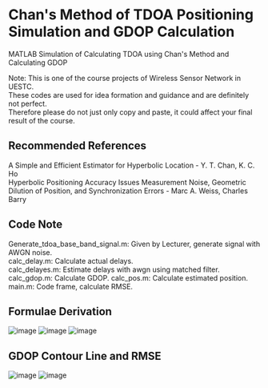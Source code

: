 # Chan's Method of TDOA Positioning Simulation and GDOP Calculation
MATLAB Simulation of Calculating TDOA using Chan's Method and Calculating GDOP

Note: This is one of the course projects of Wireless Sensor Network in UESTC.  
These codes are used for idea formation and guidance and are definitely not perfect.  
Therefore please do not just only copy and paste, it could affect your final result of the course.

## Recommended References
A Simple and Efficient Estimator for Hyperbolic Location - Y. T. Chan, K. C. Ho  
Hyperbolic Positioning Accuracy Issues Measurement Noise, Geometric Dilution of Position, and Synchronization Errors - Marc A. Weiss, Charles Barry  

## Code Note
Generate_tdoa_base_band_signal.m: Given by Lecturer, generate signal with AWGN noise.  
calc_delay.m: Calculate actual delays.  
calc_delayes.m: Estimate delays with awgn using matched filter.  
calc_gdop.m: Calculate GDOP. 
calc_pos.m: Calculate estimated position.  
main.m: Code frame, calculate RMSE.  

## Formulae Derivation
![image](https://user-images.githubusercontent.com/76428637/168616917-181d6b38-8aa0-4fa9-8a33-f0f9946d58d7.png)
![image](https://user-images.githubusercontent.com/76428637/168616967-dddc2478-a9b9-47e0-9acc-f4ef9265b020.png)
![image](https://user-images.githubusercontent.com/76428637/168616998-53ff4ddb-932b-4852-9f55-694aa4d76e60.png)

## GDOP Contour Line and RMSE
![image](https://user-images.githubusercontent.com/76428637/168617352-dd67a634-ef1a-4e8b-a7a5-456c83d050bf.png)
![image](https://user-images.githubusercontent.com/76428637/168617439-c0ed697b-691d-4946-8436-3a1e8d974b20.png)


